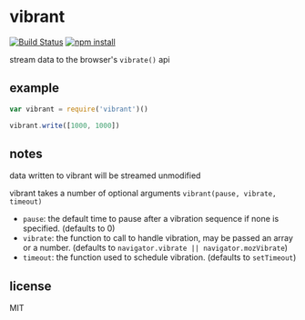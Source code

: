 vibrant
=======

[![Build Status](http://img.shields.io/travis/jarofghosts/vibrant/master.svg?style=flat)](https://travis-ci.org/jarofghosts/vibrant)
[![npm install](http://img.shields.io/npm/dm/vibrant.svg?style=flat)](https://www.npmjs.org/package/vibrant)

stream data to the browser's `vibrate()` api

## example

```js
var vibrant = require('vibrant')()

vibrant.write([1000, 1000])
```

## notes

data written to vibrant will be streamed unmodified

vibrant takes a number of optional arguments `vibrant(pause, vibrate, timeout)`

* `pause`: the default time to pause after a vibration sequence if none is
specified. (defaults to 0)
* `vibrate`: the function to call to handle vibration, may be passed an array
or a number. (defaults to `navigator.vibrate || navigator.mozVibrate`)
* `timeout`: the function used to schedule vibration. (defaults to
`setTimeout`)

## license

MIT
